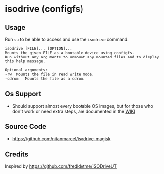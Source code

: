 # isodrive (configfs)

## Usage

Run `su` to be able to access and use the `isodrive` command.

```
isodrive [FILE]... [OPTION]...
Mounts the given FILE as a bootable device using configfs.
Run without any arguments to unmount any mounted files and to display this help message.

Optional arguments:
-rw	 Mounts the file in read write mode.
-cdrom	 Mounts the file as a cdrom.
```

## Os Support
* Should support almost every bootable OS images, but for those who don't work or need extra steps, are documented in the [WIKI](https://github.com/nitanmarcel/isodrive/wiki)

## Source Code
* https://github.com/nitanmarcel/isodrive-magisk

## Credits

Inspired by https://github.com/fredldotme/ISODriveUT
